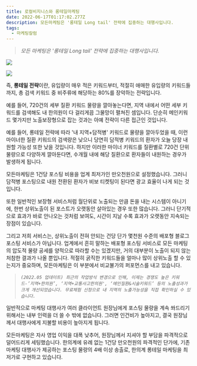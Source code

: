 ```yaml
---
title: 로컬비지니스와 롱테일마케팅
date: 2022-06-17T01:17:02.277Z
description: 모든마케팅은 '롱테일 Long tail' 전략에 집중하는 대행사입니다.
tags:
  - 마케팅칼럼
---
```

> *모든 마케팅은 '롱테일 Long tail' 전략에 집중하는 대행사입니다.*





![](https://s3.us-west-2.amazonaws.com/secure.notion-static.com/66f07fe0-1917-41a4-8b37-01ab3871d646/Screenshot_20201016-170309_Chrome.jpg?X-Amz-Algorithm=AWS4-HMAC-SHA256&X-Amz-Content-Sha256=UNSIGNED-PAYLOAD&X-Amz-Credential=AKIAT73L2G45EIPT3X45%2F20220617%2Fus-west-2%2Fs3%2Faws4_request&X-Amz-Date=20220617T021945Z&X-Amz-Expires=86400&X-Amz-Signature=0d72f634a21231a5830f4d3775bf70058f27b8731c37674f2f58491a08bc6941&X-Amz-SignedHeaders=host&response-content-disposition=filename%20%3D%22Screenshot_20201016-170309_Chrome.jpg%22&x-id=GetObject)

![](https://s3.us-west-2.amazonaws.com/secure.notion-static.com/89022f4a-c416-48f5-86be-3d9efc401d83/_2020-10-16__4.07.08.png?X-Amz-Algorithm=AWS4-HMAC-SHA256&X-Amz-Content-Sha256=UNSIGNED-PAYLOAD&X-Amz-Credential=AKIAT73L2G45EIPT3X45%2F20220617%2Fus-west-2%2Fs3%2Faws4_request&X-Amz-Date=20220617T021950Z&X-Amz-Expires=86400&X-Amz-Signature=d5b188d53cb87c8e2bd2079689d9868d49ed3b75a7ad646f1fe8b144d12d10be&X-Amz-SignedHeaders=host&response-content-disposition=filename%20%3D%22_2020-10-16__4.07.08.png%22&x-id=GetObject)

즉, **롱테일 전략**이란, 유입량이 매우 적은 키워드부터, 적절히 애매한 유입량의 키워드들까지, 총 검색 키워드 중 비주류에 해당하는 80%를 장악하는 전략입니다. 



예를 들어, 720건의 세부 질환 키워드 물량을 깔아놓는다면, 지역 내에서 어떤 세부 키워드를 검색해도 내 한의원이 다 걸리게끔 그물망이 펼쳐진 셈입니다. 단순히 메인키워드 몇가지만 노출보장형으로 잡는 것과는 아예 전략이 다른 접근인 것입니다.



예를 들어, 롱테일 전략에 따라 '내 지역+담적병' 키워드로 물량을 깔아두었을 때, 이런 마이너한 질환 키워드의 검색량은 낮으니 당연히 담적병 키워드의 환자가 오늘 당장 내원할 가능성 또한 낮을 것입니다. 하지만 이러한 마이너 키워드를 질환별로 720건 단위 물량으로 다양하게 깔아둔다면, 수개월 내에 해당 질환으로 환자들이 내원하는 경우가 발생하게 됩니다. 

모든마케팅은 1건당 포스팅 비용을 업계 최저가인 만오천원으로 설정했습니다. 그러니 담적병 포스팅으로 내원 전환된 환자가 비보 티켓팅이 된다면 광고 효율이 나게 되는 것입니다.

또한 일반적인 보장형 서비스처럼 월단위로 노출되는 만큼 돈을 내는 시스템이 아니기에, 한번 상위노출이 된 포스트가 오랫동안 살아있는 경우 또한 많습니다. 그러니 단기적으로 효과가 바로 안나오는 것처럼 보여도, 시간이 지날 수록 효과가 오랫동안 지속되는 장점이 있습니다.

그리고 저희 서비스는, 상위노출이 전혀 안되는 건당 단가 몇천원 수준의 배포형 블로그 포스팅 서비스가 아닙니다. 업계에서 흔히 말하는 배포형 포스팅 서비스로 모든 마케팅의 압도적 물량 공세를 양적으로 따라할 수는 있겠지만, 거의 대부분이 노출이 되지 않는 처참한 결과가 나올 뿐입니다. 적절히 굵직한 키워드들을 얼마나 많이 상위노출 할 수 있는지가 중요하며, 모든마케팅은 이 부분에서 비교불가의 퍼포먼스를 내고 있습니다.



> *`(2022.05 업데이트) 최근의 작업방식 변경으로 인해, 이제는 경쟁도 높은 키워드-’지역+한의원’, ‘지역+교통사고한의원', ‘메인질환&시술키워드’ 등의 노출성과가 크게 개선되었습니다. 무료체험 신청으로 내 지역의 노출가능성을 직접 확인하실 수 있습니다.`*



일반적으로 마케팅 대행사가 여러 클라이언트 원장님에게 포스팅 물량을 계속 쏴드리기 위해서는 내부 인력을 더 쓸 수 밖에 없습니다. 그러면 인건비가 높아지고, 결국 원장님께서 대행사에게 지불할 비용이 높아지게 됩니다.

모든마케팅은 자사 영업 이익을 대폭 낮추어, 원장님께서 지셔야 할 부담을 파격적으로 덜어드리게 세팅했습니다. 한의계에 유례 없는 1건당 만오천원의 파격적인 단가에, 기존 마케팅 대행사가 제공하는 포스팅 물량의 4배 이상 송출로, 한의계 롱테일 마케팅을 최저가로 구현하고 있습니다.
